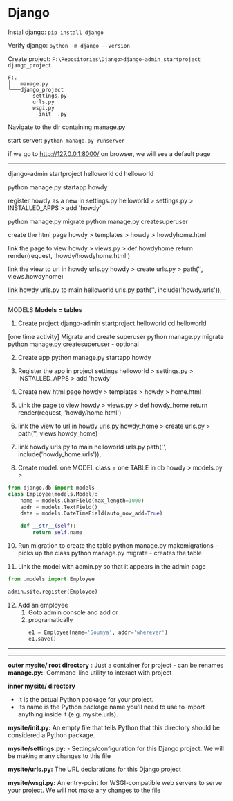 # Django

Instal django: `pip install django`

Verify django: `python -m django --version`

Create project: `F:\Repositories\Django>django-admin startproject django_project`

```
F:.
│   manage.py
└───django_project
        settings.py
        urls.py
        wsgi.py
        __init__.py
```

Navigate to the dir containing manage.py

start server: `python manage.py runserver`

if we go to http://127.0.0.1:8000/ on browser, we will see a default page




---

django-admin startproject helloworld
cd helloworld

python manage.py startapp howdy

register howdy as a new in settings.py 
helloworld > settings.py > INSTALLED_APPS > add 'howdy' 

python manage.py migrate
python manage.py createsuperuser

create the html page 
howdy > templates > howdy > howdyhome.html

link the page to view
howdy > views.py > def howdyhome 
return render(request, 'howdy/howdyhome.html')

link the view to url in howdy urls.py 
howdy > create urls.py > path('', views.howdyhome)

link howdy urls.py to main helloworld urls.py
path('', include('howdy.urls')),

---
MODELS
**Models = tables**

1. Create project
django-admin startproject helloworld
cd helloworld

[one time activity]
Migrate and create superuser 
python manage.py migrate
python manage.py createsuperuser - optional

2. Create app
python manage.py startapp howdy

3. Register the app in project settings
helloworld > settings.py > INSTALLED_APPS > add 'howdy' 

5. Create new html page
howdy > templates > howdy > home.html

6. Link the page to view
howdy > views.py > def howdy_home 
return render(request, 'howdy/home.html')

7. link the view to url in howdy urls.py 
howdy_home > create urls.py > path('', views.howdy_home)

8. link howdy urls.py to main helloworld urls.py
path('', include('howdy_home.urls')),

9. Create model. one MODEL class = one TABLE in db
howdy > models.py > 
```python
from django.db import models
class Employee(models.Model):
    name = models.CharField(max_length=1000)
    addr = models.TextField()
    date = models.DateTimeField(auto_now_add=True)

    def __str__(self):
        return self.name
```
10. Run migration to create the table
python manage.py makemigrations - picks up the class
python manage.py migrate - creates the table

11. Link the model with admin.py so that it appears in the admin page
```python
from .models import Employee

admin.site.register(Employee)
```

12. Add an employee
    1. Goto admin console and add  or
    2. programatically
        ```python
        e1 = Employee(name='Soumya', addr='wherever')
        e1.save()
        ```

---

---
**outer mysite/ root directory** : Just a container for project - can be renames
**manage.py:**: Command-line utility to interact with project

**inner mysite/ directory** 
- It is the actual Python package for your project. 
- Its name is the Python package name you’ll need to use to import anything inside it (e.g. mysite.urls).

**mysite/__init__.py:**  An empty file that tells Python that this directory should be considered a Python package.

**mysite/settings.py:** - Settings/configuration for this Django project. We will be making many changes to this file

**mysite/urls.py:** The URL declarations for this Django project

**mysite/wsgi.py:** An entry-point for WSGI-compatible web servers to serve your project. We will not make any changes to the file
